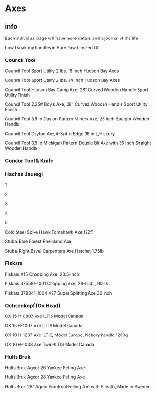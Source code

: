# Axes

## info

Each individual page will have more details and a journal of it's life

how I soak my handles in Pure Raw Linseed Oil

### Council Tool

Council Tool Sport Utility 2 lbs. 18 inch Hudson Bay Axes

Council Tool Sport Utility 2 lbs. 24 inch Hudson Bay Axes

Council Tool Hudson Bay Camp Axe; 28″ Curved Wooden Handle Sport Utility Finish

Council Tool 2.25# Boy's Axe; 28″ Curved Wooden Handle Sport Utility Finish

Council Tool 3.5 lb Dayton Pattern Miners Axe, 26 inch Straight Wooden Handle

Council Tool Dayton Axe,4-3/4 in Edge,36 in L,Hickory

Council Tool 3.5 lb Michigan Pattern Double Bit Axe with 36 Inch Straight Wooden Handle


### Condor Tool & Knife

### Hachas Jauregi

1

2

3

4

5


Cold Steel Spike Hawk Tomahawk Axe (22") 


Stubai Blue Forest Rheinland Axe

Stubai Right Bevel Carpenters Axe Hatchet 1.75lb


### Fiskars

Fiskars X15 Chopping Axe, 23.5-Inch

Fiskars 375581-1001 Chopping Axe, 28-Inch , Black

Fiskars 378841-1004 X27 Super Splitting Axe 36 Inch


### Ochsenkopf (Ox Head)

OX 15 H-0807 Axe ILTIS Model Canada

OX 15 H-1007 Axe ILTIS Model Canada

OX 10 H-1207 Axe ILTIS, Model Europe, hickory handle 1200g

OX 16 H-1008 Axe Twin-ILTIS Model Canada


### Hults Bruk

Hults Bruk Agdor 26 Yankee Felling Axe

Hults Bruk Agdor 28 Yankee Felling Axe

Hults Bruk 28" Agdor Montreal Felling Axe with Sheath, Made in Sweden